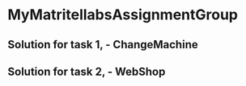 # MyMatritellabsAssignmentGroup
## Solution for task 1, - ChangeMachine 
## Solution for task 2, - WebShop
